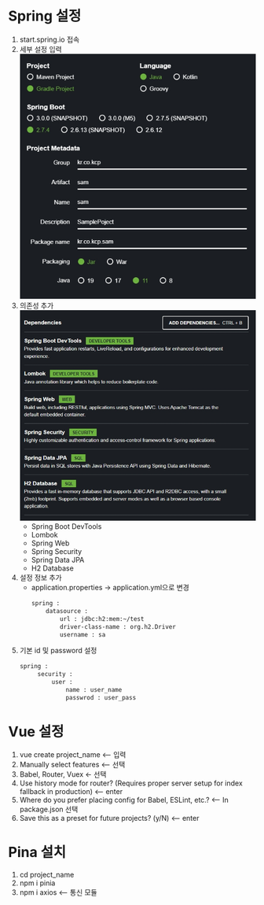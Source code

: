# Spring 설정
1. start.spring.io 접속
2. 세부 설정 입력
   ![Project](../image/2022-09-29%2013%2038%2052.jpg)
3. 의존성 추가
   ![Dependencies](../image/2022-09-29%2013%2043%2027.jpg)
   - Spring Boot DevTools
   - Lombok
   - Spring Web
   - Spring Security
   - Spring Data JPA
   - H2 Database
4. 설정 정보 추가
    - application.properties -> application.yml으로 변경
        ``` YML
        spring :
            datasource :
                url : jdbc:h2:mem:~/test
                driver-class-name : org.h2.Driver
                username : sa
        ```
5. 기본 id 및 password 설정
   ``` YML
   spring :
        security :
            user : 
                name : user_name
                passwrod : user_pass
    ```
# Vue 설정
1. vue create project_name <-- 입력
2. Manually select features <-- 선택
3. Babel, Router, Vuex <- 선택
4. Use history mode for router? (Requires proper server setup for index fallback in production) <-- enter
5.  Where do you prefer placing config for Babel, ESLint, etc.? <-- In package.json 선택
6.   Save this as a preset for future projects? (y/N) <-- enter

# Pina 설치
1. cd project_name
2. npm i pinia 
3. npm i axios <-- 통신 모듈


